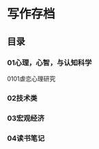 # 写作存档



## 目录

### 01心理，心智，与认知科学

0101虐恋心理研究





### 02技术类

### 03宏观经济

### 04读书笔记

​                                           